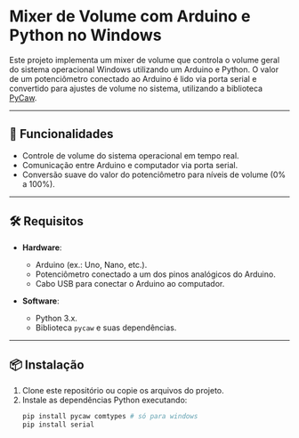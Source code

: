 # Mixer de Volume com Arduino e Python no Windows

Este projeto implementa um mixer de volume que controla o volume geral do sistema operacional Windows utilizando um Arduino e Python. O valor de um potenciômetro conectado ao Arduino é lido via porta serial e convertido para ajustes de volume no sistema, utilizando a biblioteca [PyCaw](https://github.com/AndreMiras/pycaw).

---

## 🚀 Funcionalidades

- Controle de volume do sistema operacional em tempo real.
- Comunicação entre Arduino e computador via porta serial.
- Conversão suave do valor do potenciômetro para níveis de volume (0% a 100%).

---

## 🛠️ Requisitos

- **Hardware**:
  - Arduino (ex.: Uno, Nano, etc.).
  - Potenciômetro conectado a um dos pinos analógicos do Arduino.
  - Cabo USB para conectar o Arduino ao computador.

- **Software**:
  - Python 3.x.
  - Biblioteca `pycaw` e suas dependências.

---

## 📦 Instalação

1. Clone este repositório ou copie os arquivos do projeto.
2. Instale as dependências Python executando:
   ```bash
   pip install pycaw comtypes # só para windows 
   pip install serial

